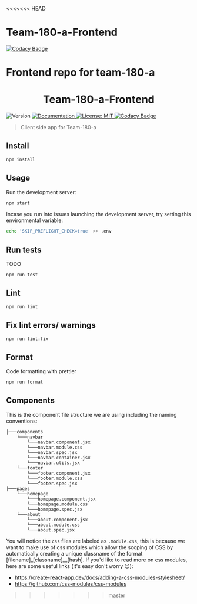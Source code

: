 <<<<<<< HEAD
# Team-180-a-Frontend

[![Codacy Badge](https://api.codacy.com/project/badge/Grade/dce60ca7a76344a9989cbea885395289)](https://app.codacy.com/gh/BuildForSDGCohort2/Team-180-a-Frontend?utm_source=github.com&utm_medium=referral&utm_content=BuildForSDGCohort2/Team-180-a-Frontend&utm_campaign=Badge_Grade_Settings)

Frontend repo for team-180-a
=======
<h1 align="center">Team-180-a-Frontend</h1>
<p>
  <img alt="Version" src="https://img.shields.io/badge/version-0.1.0-blue.svg?cacheSeconds=2592000" />
  <a href="README.md" target="_blank">
    <img alt="Documentation" src="https://img.shields.io/badge/documentation-yes-brightgreen.svg" />
  </a>
  <a href="LICENSE" target="_blank">
    <img alt="License: MIT" src="https://img.shields.io/badge/License-MIT-yellow.svg" />
  </a>
  <a href="https://app.codacy.com/gh/BuildForSDGCohort2/Team-180-a-Frontend?utm_source=github.com&utm_medium=referral&utm_content=BuildForSDGCohort2/Team-180-a-Frontend&utm_campaign=Badge_Grade_Settings" target="_blank">
    <img alt="Codacy Badge" src="https://api.codacy.com/project/badge/Grade/dce60ca7a76344a9989cbea885395289">
  </a>
</p>

> Client side app for Team-180-a

## Install

```sh
npm install
```

## Usage

Run the development server:

```sh
npm start
```

Incase you run into issues launching the development server, try setting this environmental variable:

```sh
echo 'SKIP_PREFLIGHT_CHECK=true' >> .env
```

## Run tests

TODO

```sh
npm run test
```

## Lint

```sh
npm run lint
```

## Fix lint errors/ warnings

```sh
npm run lint:fix
```

## Format

Code formatting with prettier

```sh
npm run format
```

## Components

This is the component file structure we are using including the naming conventions:
```
├───components
    └───navbar
        └───navbar.component.jsx
        └───navbar.module.css
        └───navbar.spec.jsx
        └───navbar.container.jsx
        └───navbar.utils.jsx
    └───footer
        └───footer.component.jsx
        └───footer.module.css
        └───footer.spec.jsx
├───pages
    └───homepage
        └───homepage.component.jsx
        └───homepage.module.css
        └───homepage.spec.jsx
    └───about
        └───about.component.jsx
        └───about.module.css
        └───about.spec.jsx
```
You will notice the `css` files are labeled as `.module.css`, this is because we want to make use of css modules which allow the scoping of CSS by automatically creating a unique classname of the format [filename]\_[classname]\_\_[hash]. If you'd like to read more on css modules, here are some useful links (it's easy don't worry 😉):
* https://create-react-app.dev/docs/adding-a-css-modules-stylesheet/
* https://github.com/css-modules/css-modules
>>>>>>> master
